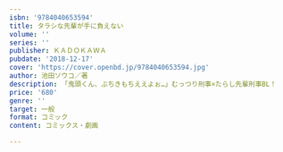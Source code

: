 ```yaml
---
isbn: '9784040653594'
title: タラシな先輩が手に負えない
volume: ''
series: ''
publisher: ＫＡＤＯＫＡＷＡ
pubdate: '2018-12-17'
cover: 'https://cover.openbd.jp/9784040653594.jpg'
author: 池田ソウコ／著
description: 「鬼頭くん、ぶちきもちええよぉ…」むっつり刑事×たらし先輩刑事BL！
price: '680'
genre: ''
target: 一般
format: コミック
content: コミックス・劇画

---
```


